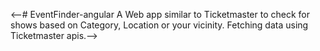 <--# EventFinder-angular
A Web app similar to Ticketmaster to check for shows based on Category, Location or your vicinity. Fetching data using Ticketmaster apis.-->

